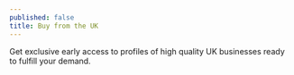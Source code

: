 ```yaml
---
published: false
title: Buy from the UK
---
```

 Get exclusive early access to profiles of high quality UK businesses ready to fulfill your demand.
